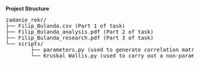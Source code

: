 **Project Structure** 
<pre>
zadanie_rekr/ 
├── Filip_Bulanda.csv (Part 1 of task)
├── Filip_Bulanda_analysis.pdf (Part 2 of task) 
├── Filip_Bulanda_research.pdf (Part 3 of task)  
└── scripts/
        ├── parameters.py (used to generate correlation matrix for data)
        └── Kruskal_Wallis.py (used to carry out a non-parameter statistical test)
</pre>